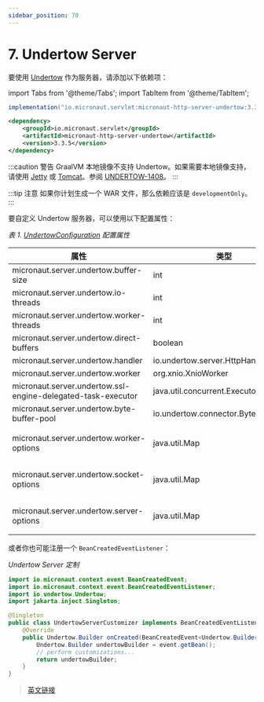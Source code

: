```yaml
---
sidebar_position: 70
---
```


# 7. Undertow Server

要使用 [Undertow](http://undertow.io/) 作为服务器，请添加以下依赖项：


import Tabs from '@theme/Tabs';
import TabItem from '@theme/TabItem';

<Tabs>
  <TabItem value="Gradle" label="Gradle">

```groovy
implementation("io.micronaut.servlet:micronaut-http-server-undertow:3.3.5")
```

  </TabItem>
  <TabItem value="Maven" label="Maven">

```xml
<dependency>
    <groupId>io.micronaut.servlet</groupId>
    <artifactId>micronaut-http-server-undertow</artifactId>
    <version>3.3.5</version>
</dependency>
```

  </TabItem>
</Tabs>

:::caution 警告
GraalVM 本地镜像不支持 Undertow。如果需要本地镜像支持，请使用 [Jetty](../servlet/jetty.html) 或 [Tomcat](../servlet/tomcat.html)。参阅 [UNDERTOW-1408](https://issues.redhat.com/projects/UNDERTOW/issues/UNDERTOW-1408)。
:::

:::tip 注意
如果你计划生成一个 WAR 文件，那么依赖应该是 `developmentOnly`。
:::

要自定义 Undertow 服务器，可以使用以下配置属性：

*表 1. [UndertowConfiguration](https://micronaut-projects.github.io/micronaut-servlet/3.3.5/api/io/micronaut/servlet/undertow/UndertowConfiguration.html) 配置属性*

|属性|类型|描述|
|--|--|--|
|micronaut.server.undertow.buffer-size|int||
|micronaut.server.undertow.io-threads|int||
|micronaut.server.undertow.worker-threads|int||
|micronaut.server.undertow.direct-buffers|boolean|
|micronaut.server.undertow.handler|io.undertow.server.HttpHandler||
|micronaut.server.undertow.worker|org.xnio.XnioWorker||
|micronaut.server.undertow.ssl-engine-delegated-task-executor|java.util.concurrent.Executor||
|micronaut.server.undertow.byte-buffer-pool|io.undertow.connector.ByteBufferPool||
|micronaut.server.undertow.worker-options|java.util.Map|设置 worker 选项。|
|micronaut.server.undertow.socket-options|java.util.Map|设置 socket 选项。|
|micronaut.server.undertow.server-options|java.util.Map|设置 server 选项。|

或者你也可能注册一个 `BeanCreatedEventListener`：

*Undertow Server 定制*

```java
import io.micronaut.context.event.BeanCreatedEvent;
import io.micronaut.context.event.BeanCreatedEventListener;
import io.undertow.Undertow;
import jakarta.inject.Singleton;

@Singleton
public class UndertowServerCustomizer implements BeanCreatedEventListener<Undertow.Builder> {
    @Override
    public Undertow.Builder onCreated(BeanCreatedEvent<Undertow.Builder> event) {
        Undertow.Builder undertowBuilder = event.getBean();
        // perform customizations...
        return undertowBuilder;
    }
}
```

> [英文链接](https://micronaut-projects.github.io/micronaut-servlet/3.3.5/guide/index.html#undertow)
